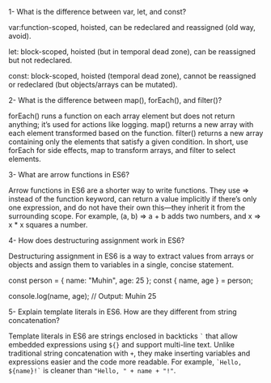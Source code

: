 1- What is the difference between var, let, and const?

var:function-scoped, hoisted, can be redeclared and reassigned (old way, avoid).

let: block-scoped, hoisted (but in temporal dead zone), can be reassigned but not redeclared.

const: block-scoped, hoisted (temporal dead zone), cannot be reassigned or redeclared (but objects/arrays can be mutated).


2- What is the difference between map(), forEach(), and filter()?

forEach() runs a function on each array element but does not return anything; it’s used for actions like logging. map() returns a new array with each element transformed based on the function. filter() returns a new array containing only the elements that satisfy a given condition. In short, use forEach for side effects, map to transform arrays, and filter to select elements.


3- What are arrow functions in ES6?

Arrow functions in ES6 are a shorter way to write functions. They use => instead of the function keyword, can return a value implicitly if there’s only one expression, and do not have their own this—they inherit it from the surrounding scope. For example, (a, b) => a + b adds two numbers, and x => x * x squares a number.

4- How does destructuring assignment work in ES6?

Destructuring assignment in ES6 is a way to extract values from arrays or objects and assign them to variables in a single, concise statement.

const person = { name: "Muhin", age: 25 };
const { name, age } = person;

console.log(name, age); // Output: Muhin 25


5- Explain template literals in ES6. How are they different from string concatenation?

Template literals in ES6 are strings enclosed in backticks `` ` `` that allow embedded expressions using `${}` and support multi-line text. Unlike traditional string concatenation with `+`, they make inserting variables and expressions easier and the code more readable. For example, `` `Hello, ${name}!` `` is cleaner than `"Hello, " + name + "!"`.
